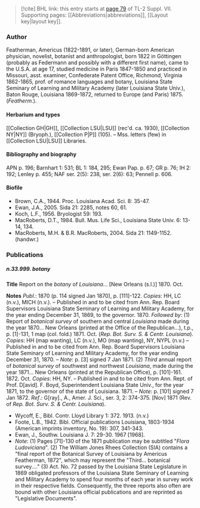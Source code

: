 > [!cite] BHL link: this entry starts at [page 79](https://www.biodiversitylibrary.org/item/103834#page/101/mode/1up) of TL-2 Suppl. VII.
> Supporting pages: [[Abbreviations|abbreviations]], [[Layout key|layout key]].

### Author

Featherman, Americus (1822-1891, or later), German-born American physician, novelist, botanist and anthropologist, born 1822 in Göttingen (probably as Federmann and possibly with a different first name), came to the U.S.A. at age 17, studied medicine in Paris 1847-1850 and practiced in Missouri, asst. examiner, Confederate Patent Office, Richmond, Virginia 1862-1865, prof. of romance languages and botany, Louisiana State Seminary of Learning and Military Academy (later Louisiana State Univ.), Baton Rouge, Louisiana 1869-1872, returned to Europe (and Paris) 1875. (*Featherm.*).

#### Herbarium and types

[[Collection GH|GH]], [[Collection LSU|LSU]] (rec'd. ca. 1930), [[Collection NY|NY]] (Bryoph.), [[Collection P|P]] (105). – Mss. letters (few) in [[Collection LSU|LSU]] Libraries.

#### Bibliography and biography

APN p. 196; Barnhart 1: 531; BL 1: 184, 295; Ewan Pap. p. 67; GR p. 76; IH 2: 192; Lenley p. 455; NAF ser. 2(5): 238, ser. 2(6): 63; Pennell p. 606.

#### Biofile

- Brown, C.A., 1944. Proc. Louisiana Acad. Sci. 8: 35-47.
- Ewan, J.A., 2005. Sida 21: 2285, notes 60, 61.
- Koch, L.F., 1956. Bryologist 59: 193.
- MacRoberts, D.T., 1984. Bull. Mus. Life Sci., Louisiana State Univ. 6: 13-14, 134.
- MacRoberts, M.H. & B.R. MacRoberts, 2004. Sida 21: 1149-1152. (handwr.)

### Publications

##### n.33.999. botany

**Title**
Report on the *botany* of *Louisiana*... \[New Orleans (s.l.)\] 1870. Oct.

**Notes**
*Publ*.: 1870 (p. 114 signed Jan 1870), p. \[111\]-122. *Copies*: HH, LC (n.v.), MICH (n.v.). – Published in and to be cited from Ann. Rep. Board Supervisors Louisiana State Seminary of Learning and Military Academy, for the year ending December 31, 1869, to the governor. 1870.
*Followed by*: (1) Report of *botanical survey* of southern and central *Louisiana* made during the year 1870... New Orleans (printed at the Office of the Republican...), t.p., p. \[1\]-131, 1 map (col. fold.) 1871. Oct. (*Rep. Bot. Surv. S. & Centr. Louisiana*). *Copies*: HH (map wanting), LC (n.v.), MO (map wanting), NY, NYPL (n.v.) – Published in and to be cited from Ann. Rep. Board Supervisors Louisiana State Seminary of Learning and Military Academy, for the year ending December 31, 1870. – *Note*: p. \[3\] signed 7 Jan 1871.
(2) *Third* annual report of *botanical survey* of southwest and northwest *Louisiana*, made during the year 1871... New Orleans (printed at the Republican Office), p. \[101\]-161. 1872. Oct. *Copies*: HH, NY. – Published in and to be cited from Ann. Rept. of Prof. D\[avid\]. F. Boyd, Superintendent Louisiana State Univ., for the year 1871, to the governor of the state of Louisiana. 1871. – *Note*: p. \[101\] signed 7 Jan 1872.
*Ref*.: G\[ray\]., A., Amer. J. Sci., ser. 3, 2: 374-375. \[Nov\] 1871 (Rev. of *Rep. Bot. Surv. S. & Centr. Louisiana*).
- Wycoff, E., Bibl. Contr. Lloyd Library 1: 372. 1913. (n.v.)
- Foote, L.B., 1942. Bibl. Official publications Louisiana, 1803-1934 (American imprints inventory, No. 19): 307, 341-343.
- Ewan, J., Southw. Louisiana J. 7: 29-30. 1967 \[1968\].
- *Note*: (1) Pages \[71\]-130 of the 1871 publication may be subtitled "*Flora Ludoviciana*". (2) The William Jones Rhees Collection (SIA) contains a "final report of the Botanical Survey of Louisiana by Americus Featherman, 1872", which may represent the "Third... botanical survey...." (3) Act. No. 72 passed by the Louisiana State Legislature in 1869 obligated professors of the Louisiana State Seminary of Learning and Military Academy to spend four months of each year in survey work in their respective fields. Consequently, the three reports also often are bound with other Louisiana official publications and are reprinted as "Legislative Documents".

